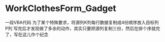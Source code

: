 # WorkClothesForm_Gadget
一段VBA代码
为了某个特殊要求，将源列K列每行数据复制成4份顺序放入目标列P列
写完后才发现做了多余的动作，其实只要把源列复制三份，然后在排个序就完了，写在这儿作个纪念

